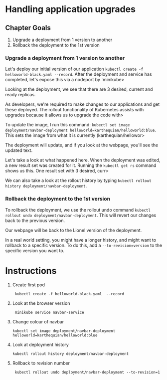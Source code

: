 # Handling application upgrades

## Chapter Goals
1. Upgrade a deployment from 1 version to another
2. Rollback the deployment to the 1st version

### Upgrade a deployment from 1 version to another

Let's deploy our initial version of our application `kubectl create -f helloworld-black.yaml --record`. After the deployment and service has completed, let's expose this via a nodeport by `minikube>

Looking at the deployment, we see that there are 3 desired, current and ready replicas.

As developers, we're required to make changes to our applications and get these deployed. The rollout functionality of Kubernetes assists with upgrades because it allows us to upgrade the code with>

To update the image, I run this command: `kubectl set image deployment/navbar-deployment helloworld=karthequian/helloworld:blue`. This sets the image from what it is currently (karthequian/hellowor>

The deployment will update, and if you look at the webpage, you'll see the updated text.

Let's take a look at what happened here. When the deployment was edited, a new result set was created for it. Running the `kubectl get rs` command shows us this. One result set with 3 desired, curr>

We can also take a look at the rollout history by typing `kubectl rollout history deployment/navbar-deployment`.

### Rollback the deployment to the 1st version
To rollback the deployment, we use the rollout undo command `kubectl rollout undo deployment/navbar-deployment`. This will revert our changes back to the previous version.

Our webpage will be back to the Lionel version of the deployment.

In a real world setting, you might have a longer history, and might want to rollback to a specific version. To do this, add a `--to-revision=version` to the specific version you want to.



# Instructions

1. Create first pod 

	```
	 kubectl create -f helloworld-black.yaml  --record

	```

2. Look at the browser version 

	``` 
	 minikube service navbar-service
	```

3. Change colour of navbar

	```
	kubectl set image deployment/navbar-deployment helloworld=karthequian/helloworld:blue
	```

4. Look at deployment history 

	```
	kubectl rollout history deployment/navbar-deployment
	```

5. Rollback to revision number

	```
	 kubectl rollout undo deployment/navbar-deployment --to-revision=1
	```
